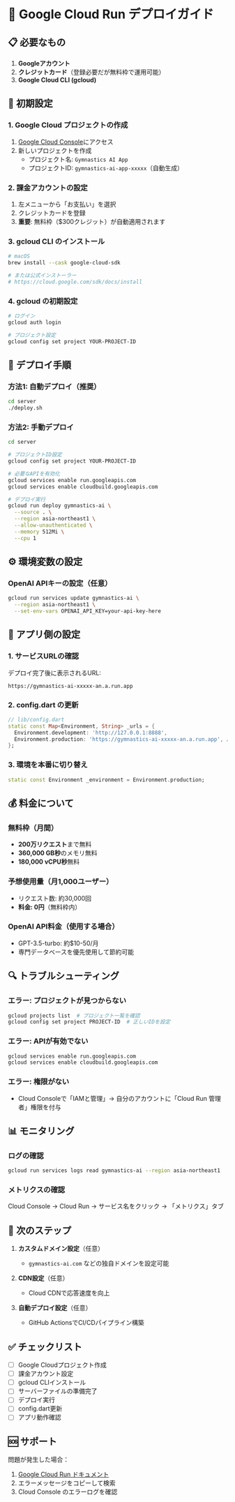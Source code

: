 # 🚀 Google Cloud Run デプロイガイド

## 📋 必要なもの
1. **Googleアカウント**
2. **クレジットカード**（登録必要だが無料枠で運用可能）
3. **Google Cloud CLI (gcloud)**

## 🔧 初期設定

### 1. Google Cloud プロジェクトの作成
1. [Google Cloud Console](https://console.cloud.google.com)にアクセス
2. 新しいプロジェクトを作成
   - プロジェクト名: `Gymnastics AI App`
   - プロジェクトID: `gymnastics-ai-app-xxxxx`（自動生成）

### 2. 課金アカウントの設定
1. 左メニューから「お支払い」を選択
2. クレジットカードを登録
3. **重要**: 無料枠（$300クレジット）が自動適用されます

### 3. gcloud CLI のインストール
```bash
# macOS
brew install --cask google-cloud-sdk

# または公式インストーラー
# https://cloud.google.com/sdk/docs/install
```

### 4. gcloud の初期設定
```bash
# ログイン
gcloud auth login

# プロジェクト設定
gcloud config set project YOUR-PROJECT-ID
```

## 🚀 デプロイ手順

### 方法1: 自動デプロイ（推奨）
```bash
cd server
./deploy.sh
```

### 方法2: 手動デプロイ
```bash
cd server

# プロジェクトID設定
gcloud config set project YOUR-PROJECT-ID

# 必要なAPIを有効化
gcloud services enable run.googleapis.com
gcloud services enable cloudbuild.googleapis.com

# デプロイ実行
gcloud run deploy gymnastics-ai \
  --source . \
  --region asia-northeast1 \
  --allow-unauthenticated \
  --memory 512Mi \
  --cpu 1
```

## ⚙️ 環境変数の設定

### OpenAI APIキーの設定（任意）
```bash
gcloud run services update gymnastics-ai \
  --region asia-northeast1 \
  --set-env-vars OPENAI_API_KEY=your-api-key-here
```

## 📱 アプリ側の設定

### 1. サービスURLの確認
デプロイ完了後に表示されるURL:
```
https://gymnastics-ai-xxxxx-an.a.run.app
```

### 2. config.dart の更新
```dart
// lib/config.dart
static const Map<Environment, String> _urls = {
  Environment.development: 'http://127.0.0.1:8888',
  Environment.production: 'https://gymnastics-ai-xxxxx-an.a.run.app', // ← ここを更新
};
```

### 3. 環境を本番に切り替え
```dart
static const Environment _environment = Environment.production;
```

## 💰 料金について

### 無料枠（月間）
- **200万リクエスト**まで無料
- **360,000 GB秒**のメモリ無料
- **180,000 vCPU秒**無料

### 予想使用量（月1,000ユーザー）
- リクエスト数: 約30,000回
- **料金: 0円**（無料枠内）

### OpenAI API料金（使用する場合）
- GPT-3.5-turbo: 約$10-50/月
- 専門データベースを優先使用して節約可能

## 🔍 トラブルシューティング

### エラー: プロジェクトが見つからない
```bash
gcloud projects list  # プロジェクト一覧を確認
gcloud config set project PROJECT-ID  # 正しいIDを設定
```

### エラー: APIが有効でない
```bash
gcloud services enable run.googleapis.com
gcloud services enable cloudbuild.googleapis.com
```

### エラー: 権限がない
- Cloud Consoleで「IAMと管理」→ 自分のアカウントに「Cloud Run 管理者」権限を付与

## 📊 モニタリング

### ログの確認
```bash
gcloud run services logs read gymnastics-ai --region asia-northeast1
```

### メトリクスの確認
Cloud Console → Cloud Run → サービス名をクリック → 「メトリクス」タブ

## 🎯 次のステップ

1. **カスタムドメイン設定**（任意）
   - `gymnastics-ai.com` などの独自ドメインを設定可能

2. **CDN設定**（任意）
   - Cloud CDNで応答速度を向上

3. **自動デプロイ設定**（任意）
   - GitHub ActionsでCI/CDパイプライン構築

## ✅ チェックリスト

- [ ] Google Cloudプロジェクト作成
- [ ] 課金アカウント設定
- [ ] gcloud CLIインストール
- [ ] サーバーファイルの準備完了
- [ ] デプロイ実行
- [ ] config.dart更新
- [ ] アプリ動作確認

## 🆘 サポート

問題が発生した場合：
1. [Google Cloud Run ドキュメント](https://cloud.google.com/run/docs)
2. エラーメッセージをコピーして検索
3. Cloud Console のエラーログを確認